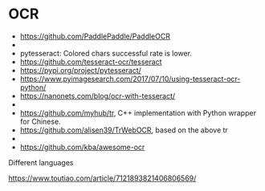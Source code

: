 # OCR

- https://github.com/PaddlePaddle/PaddleOCR
-
- pytesseract: Colored chars successful rate is lower.
- https://github.com/tesseract-ocr/tesseract
- https://pypi.org/project/pytesseract/
- https://www.pyimagesearch.com/2017/07/10/using-tesseract-ocr-python/
- https://nanonets.com/blog/ocr-with-tesseract/
-
- https://github.com/myhub/tr, C++ implementation with Python wrapper for Chinese.
- https://github.com/alisen39/TrWebOCR, based on the above tr
- 
- https://github.com/kba/awesome-ocr


Different languages



https://www.toutiao.com/article/7121893821406806569/
